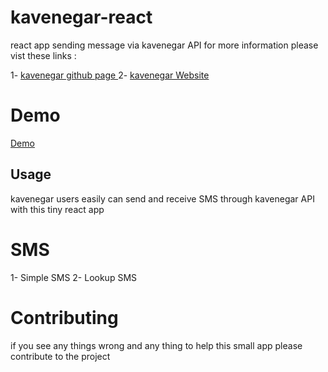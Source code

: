 # kavenegar-react

react app sending message via kavenegar API
for more information please vist these links :

1- <a href="github.com/kavenegar"> kavenegar github page </a>
2- <a href='kavenegar.com'>kavenegar Website </a>
# Demo 
<a href="https://aryasadeghy.github.io/kavaengarreact/"> Demo </a>
## Usage 
kavenegar users easily can send  and receive SMS through kavenegar API with this tiny react app 


# SMS 
1- Simple SMS
2- Lookup SMS



# Contributing 

if you see any things wrong and any thing to help this small app please contribute to the project
